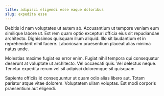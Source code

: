 ```yaml
---
title: adipisci eligendi esse eaque doloribus
slug: expedita esse
---
```


Debitis id nam voluptates ut autem ab. Accusantium ut tempore veniam eum similique labore ut. Est rem quam optio excepturi officia eius sit repudiandae architecto. Dignissimos quisquam illum aliquid. Illo sit laudantium et in reprehenderit nihil facere. Laboriosam praesentium placeat alias minima natus unde.

Molestias maxime fugiat ea error enim. Fugiat nihil tempora qui consequatur deserunt at voluptate ut architecto. Vel occaecati quis. Vel delectus neque. Tenetur expedita rerum vel sit adipisci doloremque sit quisquam.

Sapiente officiis id consequuntur ut quam odio alias libero aut. Totam pariatur atque vitae dolorem. Voluptatem ullam voluptas. Est modi corporis praesentium aut eligendi.
